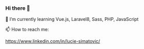### Hi there 👋

🌱 I’m currently learning Vue.js, Laravel8, Sass, PHP, JavaScript

 📫 How to reach me:
 
 https://www.linkedin.com/in/lucie-simatovic/
 

<!--
**Noigrume/Noigrume** is a ✨ _special_ ✨ repository because its `README.md` (this file) appears on your GitHub profile.

Here are some ideas to get you started:

- 🔭 I’m currently working on ...
🌱 I’m currently learning ...
- 👯 I’m looking to collaborate on ...
- 🤔 I’m looking for help with ...
- 💬 Ask me about ...
- 📫 How to reach me: ...
- 😄 Pronouns: ...
- ⚡ Fun fact: ...
-->
